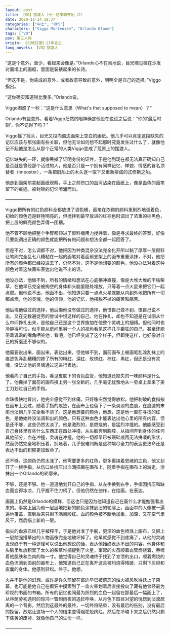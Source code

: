 ```yaml
---
layout: post
title: 【VO】摆渡人（十）结束即开始（2）
date: 2020-11-14 18:37
categories: ["中土", "RPS"]
characters: ["Viggo Mortensen", "Orlando Bloom"]
tags: ["VO"]
pov: 第三人称
origin: 《白城日报》21年合志
long_novels: 【VO】摆渡人
---
```


“这是个意外，至少，看起来会像是。”Orlando心不在焉地说，目光瞟见挂在沙发对面墙上的画框，里面是装裱起来的长诗。

“但这不是，伪装成的意外，或者故意导致的意外，明明全是自己的选择。”Viggo指出。

“这你确实知道得比我多。”Orlando说。

Viggo困惑了一秒：“这是什么意思（What's that supposed to mean）？”

Orlando有些意外，看着Viggo茫然的眼神确定他没在说谎之后说：“你的‘最后时刻’，你不记得了吗？”

Viggo摇了摇头，目光又投向窗边画架上空白的画纸。他几乎可以肯定这段缺失的记忆应该与那张画有些关联，但他无论如何想不起那时究竟发生过什么了，就像他记不起他是怎么从那个正常的人类Viggo变成了荒原上的摆渡人。

记忆缺失的一环，就像丢掉了证明身份的证件，于是他到现在都无法真正确知自己是否就是曾经那个活过的人，他是否只是一个拥有同样记忆、样貌、情感的冒名顶替者（imposter），一条把旧船上的木头逐一取下又重新拼成的忒修斯之船。

他走到画架前拿起画纸观察，手上之前伤口的血污沾染在画纸上，像是血色的画笔留下的痕迹。被封锁的记忆喷涌而出。

——————

Viggo把所有的红色颜料全都放进了调色桶，画笔在浓稠的颜料里剧烈地调着色，初始的颜色还是鲜艳明亮的，但搅拌到最早放进的红棕色时调出了浓重的棕黑色，把上层的鲜亮颜色弄得一团糟。

他不管不顾地把整个手臂都伸进了颜料桶用力搅拌着，像是寻求最终的答案，好像只要能调出正确的颜色就能把所有的问题和想法全都一起回答了。

但是不对，怎么调都不对，他把因为种类混杂没法完全化开所以黏了厚厚一层颜料让笔刷完全乱七八糟粘在一起的画笔对着面前支架上的画布重重涂抹，不对，他把所有的颜色都已经投进去了，仍然不对，这不是他想要的颜色，他没办法对着这种颜色对着这块画布表达出他说不出的话。

他没办法，他做不到，所有的情绪和想法在心底横冲直撞，像是大堆大堆的干枯柴草，在他早已完全被掏空的身体和头脑里随处堆放，只等着一点火星来把它们一起点燃。但他说不出，他画不出，他知道只要一点点火星就能从内到外地把所有一切都点燃，他的灵魂，他的信仰，他的记忆，他摆脱不掉的痛苦和痛苦。

他后悔他做过的选择，他后悔他没有做过的选择，他恨自己做不到，恨自己说不出，又在无数遍徒劳的尝试中恨这样的自己。他在挣扎，却也不知道是在试图从什么中间挣扎出来，是他自己还是这个世界施加在他整个灵魂上的捆缚。但他同时也冷静得可怕，似乎能从房间里另一个人的视角看见这样几乎癫狂的自己，甚至还能带着讥讽的嘴角哂笑他：看吧，他已经变成了这个样子，但即使这样，也好像对自己的折磨还不够似的。

他需要说出来，画出来，表达出来，但他做不到，面前画布上被画笔乱涂乱抹上的痕迹色泽乱糟糟的掺了所有的粉红、深红、玫瑰红、棕红、黑红，但还是没有灵魂，没法让他的灵魂通过这进行表达。

他看向了自己的手指，看见皮肤下的青色血管，他知道还缺失的一味颜料是什么了。他撕掉了面前的画布换上另一张全新的，几乎毫无犹豫地从一旁桌上拿来了美工刀划过自己的手指。

血珠很快地冒出，他完全感觉不到疼痛，只好像突然觉得放松。他把刺破的食指按在画布上划过，随着手指的痕迹，在画布上也留下了一条淡淡的血痕，在痕迹的末尾也淡到几乎完全看不清了。这是他想要的颜色，他想，这是他一直在寻找的红色，是他始终没法调和出的颜色。只有这种血色才能表达出他心里的所有内容，但是还不够，这些仍然太淡了。他是激烈的，是燃烧的，是猛烈冲撞的。他能感受到自己身体里有些什么东西正在四处冲撞，从头脑奔到胸腔，从指间奔到身体的任何其他部分，血在冲撞，灵魂在冲撞，他的一切都早已被碾碎成再无法拼凑的形状，然而仍然完全地积压着，拥堵着，几乎很难判断是这种竭尽全力的表达更致命还是表达不出的积郁更加致命了。

还不够，这颜色仍然太浅了，他需要更多的红色，更多裹挟着思绪的血色，他又划开了一根手指，从伤口处挤压出血滴描画在画布上，随着手指在画布上的游走，涂抹出一个Orlando的轮廓来。

不够，还是不够。他一道道地划开自己的手指，从左手换到右手，手指因挤压和缺血而变得冰凉，几乎握不住刀柄了，但他仍然在创作，在绘画，在表达。

画面上仍然是Orlando的模样，但这也只是因为他知道自己在画什么才能勉强看出来的。事实上因为他一层层地把新的颜色涂抹到旧的轮廓上，画面中的人像被一遍遍地覆盖，直到后来只剩下满目殷红。血的颜色被不断地加重，加深，又在空气里风干，然后描上新的一层。

指尖的血液已经几乎被榨干，于是他对准了手腕，更深的血色喷溅上画布，又把上一层勉强描摹出的人物画像完全地破坏掉了。他早就感觉不到疼痛了，从他的灵魂发现终于有一种途径可以说出他想说的话，表达他始终表达不出的内容，他身体和头脑里堆放积累了太久的柴草堆捕捉到了火星，窜起的火苗顺着血管燃烧着，吞噬着他肌肤和血肉的每一寸。他觉得自己的灵魂终于找到了宣泄的出口，顺着燃烧的血色流淌到面前的画布上，他知道自己正在离开这具被灼烧得残破、只剩下灰烬和皮囊的身体。他感到轻松。终于。他想。

火并不是他的幻想。或许是许久前留在窗边早已被遗忘的烛火被风吹得跃上了帘幕，也可能是他自己在癫狂中摸索到了一盒火柴划着后直接投向了藏有他曾经最为珍视的书画的书箱。所有的记忆也同最为炽烈的血色一起留在那最后一幅画上了，从林荫旁初遇时的惊鸿一瞥到雨夜的追赶呼唤，从月色下四目对望的恍惚到淡漠疏离的一个背影，然后到这最终的最终，一切终将结束，没有最后的告别，没有最后的挽留，烈焰让这场一个人的结束变得烟花般绚烂。然后在冷峻下来之后仍然只剩下焦黄的废墟，就像他自己的生命一样。

——————

